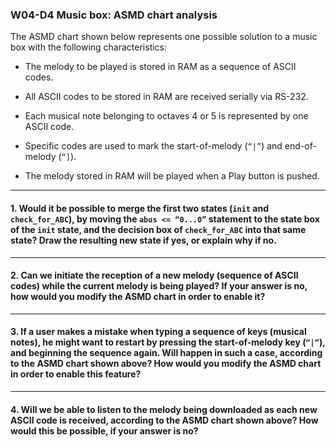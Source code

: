 ### W04-D4 Music box: ASMD chart analysis


The ASMD chart shown below represents one possible solution to a music box with the following characteristics:

* The melody to be played is stored in RAM as a sequence of ASCII codes.

* All ASCII codes to be stored in RAM are received serially via RS-232.

* Each musical note belonging to octaves 4 or 5 is represented by one ASCII code.

* Specific codes are used to mark the start-of-melody (`“|”`) and end-of-melody (`“]`).

* The melody stored in RAM will be played when a Play button is pushed.


----

#### 1. Would it be possible to merge the first two states (`init` and `check_for_ABC`), by moving the `abus <= “0...0”` statement to the state box of the `init` state, and the decision box of `check_for_ABC` into that same state? Draw the resulting new state if yes, or explain why if no.



----

#### 2. Can we initiate the reception of a new melody (sequence of ASCII codes) while the current melody is being played? If your answer is no, how would you modify the ASMD chart in order to enable it? 

----


#### 3. If a user makes a mistake when typing a sequence of keys (musical notes), he might want to restart by pressing the start-of-melody key (`“|”`), and beginning the sequence again. Will happen in such a case, according to the ASMD chart shown above? How would you modify the ASMD chart in order to enable this feature?


----

#### 4. Will we be able to listen to the melody being downloaded as each new ASCII code is received, according to the ASMD chart shown above? How would this be possible, if your answer is no?




